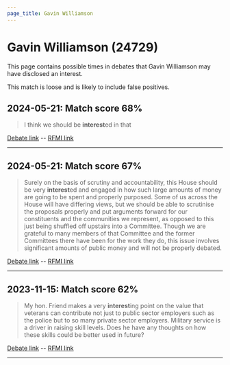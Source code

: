 ```yaml
---
page_title: Gavin Williamson
---
```


# Gavin Williamson  (24729)

This page contains possible times in debates that Gavin Williamson may have disclosed an interest.

This match is loose and is likely to include false positives. 



## 2024-05-21: Match score 68%

>I think we should be **interest**ed in that

[Debate link](https://www.theyworkforyou.com/debates/?id=2024-05-21a.830.1)  --  [RFMI link](https://www.theyworkforyou.com/mp/24729/register)


---



## 2024-05-21: Match score 67%

>Surely on the basis of scrutiny and accountability, this House should be very **interest**ed and engaged in how such large amounts of money are going to be spent and properly purposed. Some of us across the House will have differing views, but we should be able to scrutinise the proposals properly and put arguments forward for our constituents and the communities we represent, as opposed to this just being shuffled off upstairs into a Committee. Though we are grateful to many members of that Committee and the former Committees there have been for the work they do, this issue involves significant amounts of public money and will not be properly debated.

[Debate link](https://www.theyworkforyou.com/debates/?id=2024-05-21a.828.6)  --  [RFMI link](https://www.theyworkforyou.com/mp/24729/register)


---



## 2023-11-15: Match score 62%

>My hon. Friend makes a very **interest**ing point on the value that veterans can contribute not just to public sector employers such as the police but to so many private sector employers. Military service is a driver in raising skill levels. Does he have any thoughts on how these skills could be better used in future?

[Debate link](https://www.theyworkforyou.com/debates/?id=2023-11-15b.737.0)  --  [RFMI link](https://www.theyworkforyou.com/mp/24729/register)


---

